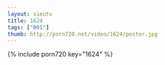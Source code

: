 ```yaml
--- 
layout: sieutv
title: 1624
tags: ["001"]
thumb: http://porn720.net/video/1624/poster.jpg
---
```

{% include porn720 key="1624" %} 
